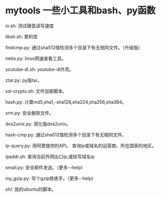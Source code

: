 # mytools 一些小工具和bash、py函数


io.sh:
	测试硬盘读写速度

libsh.sh:
	累积库

findcmp.py:
	通过sha512值检测多个目录下有无相同文件。（升级版）

netio.py:
	linux网速查看工具。

youtube-dl.sh:
	youtube-dl外壳。

ztar.py:
	py版tar。

ssl-crypto.sh:
	文件加密脚本。

hash.py:
	计算md5,sha1,-sha128,sha224,sha256,sha384。

srm.py:
	安全删除文件。

dos2unix.py:
	简化版dos2unix。

hash-cmp.py:
	通过sha512值检测多个目录下有无相同文件。

ip-query.py:
	用阿里提供的API。
	查询ip或域名的运营商、所在国家的地区。

ipaddr.sh:
	查询当前外网出口ip,或给写域名ip

smail.py:
	安全邮件发送。（更多--help)

my_gzip.py:
	写个gzip练练手。（更多--help)

sh/:
	我的ubuntu的脚本。
